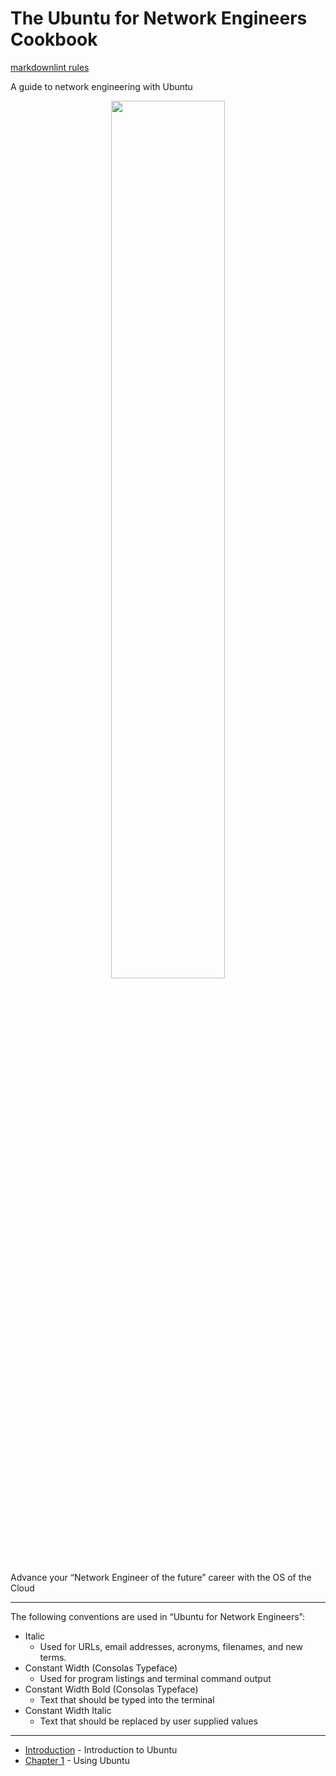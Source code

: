 # The Ubuntu for Network Engineers Cookbook<!-- omit from toc -->

[markdownlint rules](https://marketplace.visualstudio.com/items?itemName=DavidAnson.vscode-markdownlint)

A guide to network engineering with Ubuntu

<p align="center" width="100%">
    <img width="60%" src="https://github.com/rikosintie/Ubuntu4NetworkEngineers/blob/main/images/penquin.jpg">
</p>

Advance your “Network Engineer of the future” career with the OS of the Cloud

----------------------------------------------------------------

The following conventions are used in “Ubuntu for Network Engineers”:

- Italic
  - Used for URLs, email addresses, acronyms, filenames, and new terms.
- Constant Width (Consolas Typeface)
  - Used for program listings and terminal command output
- Constant Width Bold (Consolas Typeface)
  - Text that should be typed into the terminal
- Constant Width Italic
  - Text that should be replaced by user supplied values

----------------------------------------------------------------

- [Introduction](https://github.com/rikosintie/Ubuntu4NetworkEngineers/tree/main/introduction) - Introduction to Ubuntu
- [Chapter 1](https://github.com/rikosintie/Ubuntu4NetworkEngineers/blob/main/Ch01-Using-Ubuntu.md) - Using Ubuntu
